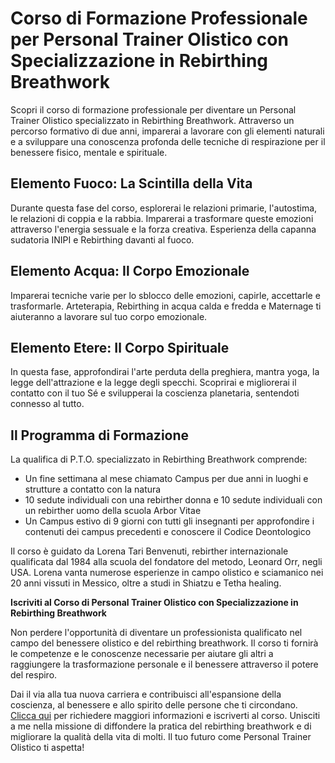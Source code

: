 # Corso di Formazione Professionale per Personal Trainer Olistico con Specializzazione in Rebirthing Breathwork

Scopri il corso di formazione professionale per diventare un Personal Trainer Olistico specializzato in Rebirthing Breathwork. Attraverso un percorso formativo di due anni, imparerai a lavorare con gli elementi naturali e a sviluppare una conoscenza profonda delle tecniche di respirazione per il benessere fisico, mentale e spirituale.

## Elemento Fuoco: La Scintilla della Vita

Durante questa fase del corso, esplorerai le relazioni primarie, l'autostima, le relazioni di coppia e la rabbia. Imparerai a trasformare queste emozioni attraverso l'energia sessuale e la forza creativa. Esperienza della capanna sudatoria INIPI e Rebirthing davanti al fuoco.

## Elemento Acqua: Il Corpo Emozionale

Imparerai tecniche varie per lo sblocco delle emozioni, capirle, accettarle e trasformarle. Arteterapia, Rebirthing in acqua calda e fredda e Maternage ti aiuteranno a lavorare sul tuo corpo emozionale.

## Elemento Etere: Il Corpo Spirituale

In questa fase, approfondirai l'arte perduta della preghiera, mantra yoga, la legge dell'attrazione e la legge degli specchi. Scoprirai e migliorerai il contatto con il tuo Sé e svilupperai la coscienza planetaria, sentendoti connesso al tutto.

## Il Programma di Formazione

La qualifica di P.T.O. specializzato in Rebirthing Breathwork comprende:

- Un fine settimana al mese chiamato Campus per due anni in luoghi e strutture a contatto con la natura
- 10 sedute individuali con una rebirther donna e 10 sedute individuali con un rebirther uomo della scuola Arbor Vitae
- Un Campus estivo di 9 giorni con tutti gli insegnanti per approfondire i contenuti dei campus precedenti e conoscere il Codice Deontologico

Il corso è guidato da Lorena Tari Benvenuti, rebirther internazionale qualificata dal 1984 alla scuola del fondatore del metodo, Leonard Orr, negli USA. Lorena vanta numerose esperienze in campo olistico e sciamanico nei 20 anni vissuti in Messico, oltre a studi in Shiatzu e Tetha healing.

**Iscriviti al Corso di Personal Trainer Olistico con Specializzazione in Rebirthing Breathwork**

Non perdere l'opportunità di diventare un professionista qualificato nel campo del benessere olistico e del rebirthing breathwork. Il corso ti fornirà le competenze e le conoscenze necessarie per aiutare gli altri a raggiungere la trasformazione personale e il benessere attraverso il potere del respiro.

Dai il via alla tua nuova carriera e contribuisci all'espansione della coscienza, al benessere e allo spirito delle persone che ti circondano. [Clicca qui](../contatto) per richiedere maggiori informazioni e iscriverti al corso. Unisciti a me nella missione di diffondere la pratica del rebirthing breathwork e di migliorare la qualità della vita di molti. Il tuo futuro come Personal Trainer Olistico ti aspetta!
